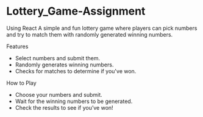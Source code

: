 # Lottery_Game-Assignment
Using React
A simple and fun lottery game where players can pick numbers and try to match them with randomly generated winning numbers.

Features
* Select numbers and submit them.
* Randomly generates winning numbers.
* Checks for matches to determine if you've won.

How to Play
* Choose your numbers and submit.
* Wait for the winning numbers to be generated.
* Check the results to see if you’ve won!
